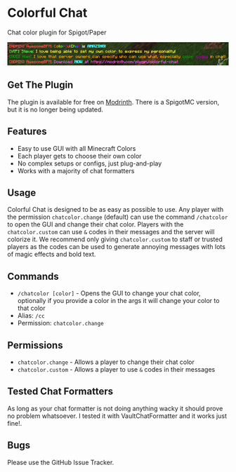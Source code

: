 # Colorful Chat

Chat color plugin for Spigot/Paper

![Banner Image](Header.png)

## Get The Plugin
The plugin is available for free on [Modrinth](https://modrinth.com/plugin/colorful-chat). There is a SpigotMC version, but it is no longer being updated.

## Features
- Easy to use GUI with all Minecraft Colors
- Each player gets to choose their own color
- No complex setups or configs, just plug-and-play
- Works with a majority of chat formatters

## Usage
Colorful Chat is designed to be as easy as possible to use.
Any player with the permission `chatcolor.change` (default)
can use the command `/chatcolor` to open the GUI
and change their chat color. Players with the `chatcolor.custom`
can use `&` codes in their messages and the server will colorize it.
We recommend only giving `chatcolor.custom` to staff or trusted
players as the codes can be used to generate annoying messages
with lots of magic effects and bold text.

## Commands
- `/chatcolor [color]` - Opens the GUI to change your chat color, optionally if you provide a color in the args it will
change your color to that color
- Alias: `/cc`
- Permission: `chatcolor.change`

## Permissions
- `chatcolor.change` - Allows a player to change their chat color
- `chatcolor.custom` - Allows a player to use `&` codes in their messages

## Tested Chat Formatters
As long as your chat formatter is not doing anything wacky it should prove no problem whatsoever. I tested it with VaultChatFormatter and it works just fine!.

## Bugs
Please use the GitHub Issue Tracker.
